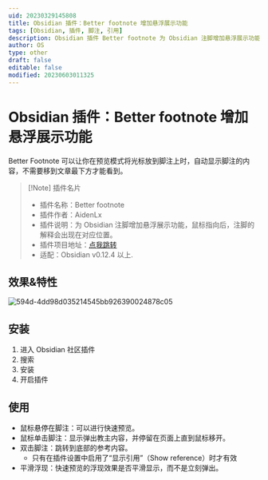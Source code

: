 ```yaml
---
uid: 20230329145808
title: Obsidian 插件：Better footnote 增加悬浮展示功能
tags: [Obsidian, 插件, 脚注, 引用]
description: Obsidian 插件 Better footnote 为 Obsidian 注脚增加悬浮展示功能，鼠标指向后，注脚的解释会出现在对应位置。
author: OS
type: other
draft: false
editable: false
modified: 20230603011325
---
```


# Obsidian 插件：Better footnote 增加悬浮展示功能

Better Footnote 可以让你在预览模式将光标放到脚注上时，自动显示脚注的内容，不需要移到文章最下方才能看到。

> [!Note] 插件名片
> - 插件名称：Better footnote
> - 插件作者：AidenLx
> - 插件说明：为 Obsidian 注脚增加悬浮展示功能，鼠标指向后，注脚的解释会出现在对应位置。
> - 插件项目地址：[点我跳转](https://github.com/aidenlx/better-fn)
> - 适配：Obsidian v0.12.4 以上.

## 效果&特性

![594d-4dd98d035214545bb926390024878c05](https://cdn.pkmer.cn/images/3cec7efc96ed4852f1b9f839ef923d2a_MD5.gif!pkmer)

## 安装

1. 进入 Obsidian 社区插件
2. 搜索
3. 安装
4. 开启插件

## 使用

- 鼠标悬停在脚注：可以进行快速预览。
- 鼠标单击脚注：显示弹出教主内容，并停留在页面上直到鼠标移开。
- 双击脚注：跳转到底部的参考内容。
	- 只有在插件设置中启用了“显示引用”（Show reference）时才有效
- 平滑浮现：快速预览的浮现效果是否平滑显示，而不是立刻弹出。